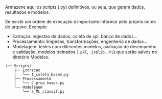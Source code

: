 Armazene aqui os scripts (.py) definitivos, ou seja, que geram dados, resultados e modelos.

Se existir um ordem de execução é importante informar pelo próprio nome do arquivo. Exemplo:

- Extração: ingestão de dados, coleta de api, banco de dados...
- Processamento: limpezas, transformações, engenheria de dados...
- Modelagem: testes com diferentes modelos, avaliação de desempenho e validação, modelos treinados (`.pkl`, `.joblib`, `.h5`) que serão salvos no diretório Modelos. 

```
├── Scripts/
    ├── Extracao
    │   └── 1_coleta_bases.py
    ├── Processamento
    │   └── 2_prep_bases.py
    └── Modelagem
        └── 3_ML_classif.py
```